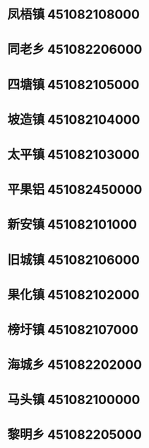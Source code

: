 # 凤梧镇 451082108000
# 同老乡 451082206000
# 四塘镇 451082105000
# 坡造镇 451082104000
# 太平镇 451082103000
# 平果铝 451082450000
# 新安镇 451082101000
# 旧城镇 451082106000
# 果化镇 451082102000
# 榜圩镇 451082107000
# 海城乡 451082202000
# 马头镇 451082100000
# 黎明乡 451082205000
